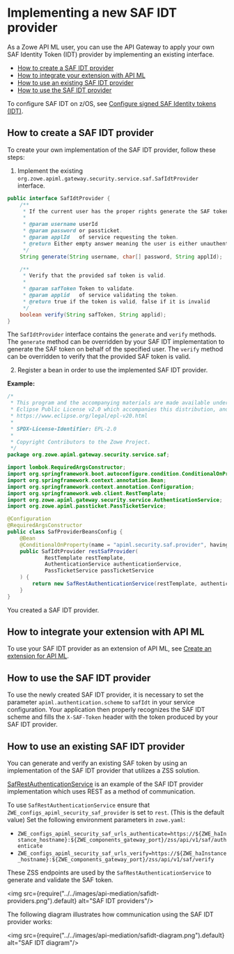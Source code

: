 # Implementing a new SAF IDT provider

As a Zowe API ML user, you can use the API Gateway to apply your own SAF Identity Token (IDT) provider by implementing 
an existing interface.

- [How to create a SAF IDT provider](#how-to-create-a-saf-idt-provider)
- [How to integrate your extension with API ML](#how-to-integrate-your-extension-with-api-ml)
- [How to use an existing SAF IDT provider](#how-to-use-an-existing-saf-idt-provider)
- [How to use the SAF IDT provider](#how-to-use-the-saf-idt-provider)

To configure SAF IDT on z/OS, see [Configure signed SAF Identity tokens (IDT)](../../user-guide/configure-zos-system.md#configure-signed-saf-identity-tokens-idt). 

## How to create a SAF IDT provider

To create your own implementation of the SAF IDT provider, follow these steps:

1. Implement the existing `org.zowe.apiml.gateway.security.service.saf.SafIdtProvider` interface. 

```java
public interface SafIdtProvider {
    /**
     * If the current user has the proper rights generate the SAF token on its behalf and return it back.
     *
     * @param username userId
     * @param password or passticket.
     * @param applId   of service requesting the token.
     * @return Either empty answer meaning the user is either unauthenticated or doesn't have the proper rights.
     */
    String generate(String username, char[] password, String applId);

    /**
     * Verify that the provided saf token is valid.
     *
     * @param safToken Token to validate.
     * @param applid   of service validating the token.
     * @return true if the token is valid, false if it is invalid
     */
    boolean verify(String safToken, String applid);
}
```

The `SafIdtProvider` interface contains the `generate` and `verify` methods. The `generate` method can be overridden by your SAF IDT implementation to generate the SAF token on behalf of the specified user. The `verify` method can be overridden to verify that the provided SAF token is valid.

2. Register a bean in order to use the implemented SAF IDT provider.

**Example:**

```java
/*
 * This program and the accompanying materials are made available under the terms of the
 * Eclipse Public License v2.0 which accompanies this distribution, and is available at
 * https://www.eclipse.org/legal/epl-v20.html
 *
 * SPDX-License-Identifier: EPL-2.0
 *
 * Copyright Contributors to the Zowe Project.
 */
package org.zowe.apiml.gateway.security.service.saf;

import lombok.RequiredArgsConstructor;
import org.springframework.boot.autoconfigure.condition.ConditionalOnProperty;
import org.springframework.context.annotation.Bean;
import org.springframework.context.annotation.Configuration;
import org.springframework.web.client.RestTemplate;
import org.zowe.apiml.gateway.security.service.AuthenticationService;
import org.zowe.apiml.passticket.PassTicketService;

@Configuration
@RequiredArgsConstructor
public class SafProviderBeansConfig {
    @Bean
    @ConditionalOnProperty(name = "apiml.security.saf.provider", havingValue = "rest")
    public SafIdtProvider restSafProvider(
            RestTemplate restTemplate,
            AuthenticationService authenticationService,
            PassTicketService passTicketService
    ) {
        return new SafRestAuthenticationService(restTemplate, authenticationService, passTicketService);
    }
}
```

You created a SAF IDT provider. 
## How to integrate your extension with API ML

To use your SAF IDT provider as an extension of API ML, see [Create an extension for API ML](create-apiml-extension.md).

## How to use the SAF IDT provider

To use the newly created SAF IDT provider, it is necessary to set the parameter `apiml.authentication.scheme` to `safIdt` in your service configuration.
Your application then properly recognizes the SAF IDT scheme and fills the `X-SAF-Token` header with the token produced by your SAF IDT provider. 

## How to use an existing SAF IDT provider

You can generate and verify an existing SAF token by using an implementation of the SAF IDT provider that utilizes a ZSS solution. 

[SafRestAuthenticationService](https://github.com/zowe/api-layer/blob/master/gateway-service/src/main/java/org/zowe/apiml/gateway/security/service/saf/SafRestAuthenticationService.java) is an example of the SAF IDT provider implementation which uses REST as a method of communication.

To use `SafRestAuthenticationService` ensure that `ZWE_configs_apiml_security_saf_provider` is set to `rest`. (This is the default value)
Set the following environment parameters in `zowe.yaml`:

* `ZWE_configs_apiml_security_saf_urls_authenticate=https://${ZWE_haInstance_hostname}:${ZWE_components_gateway_port}/zss/api/v1/saf/authenticate`
* `ZWE_configs_apiml_security_saf_urls_verify=https://${ZWE_haInstance_hostname}:${ZWE_components_gateway_port}/zss/api/v1/saf/verify`

These ZSS endpoints are used by the `SafRestAuthenticationService` to generate and validate the SAF token.

<img src={require("../../images/api-mediation/safidt-providers.png").default} alt="SAF IDT providers"/>

The following diagram illustrates how communication using the SAF IDT provider works:

<img src={require("../../images/api-mediation/safidt-diagram.png").default} alt="SAF IDT diagram"/>


